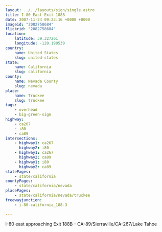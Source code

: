 ```yaml
---
layout: ../../layouts/sign/single.astro
title: I-80 East Exit 188B
date: 2007-11-24 09:23:16 +0000 +0000
imageid: "2082758684"
flickrid: "2082758684"
location:
    latitude: 39.327261
    longitude: -120.190539
country:
    name: United States
    slug: united-states
state:
    name: California
    slug: california
county:
    name: Nevada County
    slug: nevada
place:
    name: Truckee
    slug: truckee
tags:
    - overhead
    - big-green-sign
highway:
    - ca267
    - i80
    - ca89
intersections:
    - highway1: ca267
      highway2: i80
    - highway1: ca267
      highway2: ca89
    - highway1: i80
      highway2: ca89
statePages:
    - state/california
countyPages:
    - state/california/nevada
placePages:
    - state/california/nevada/truckee
freewayjunction:
    - i-80-california_188-3

---
```

I-80 east approaching Exit 188B - CA-89/Sierraville/CA-267/Lake Tahoe